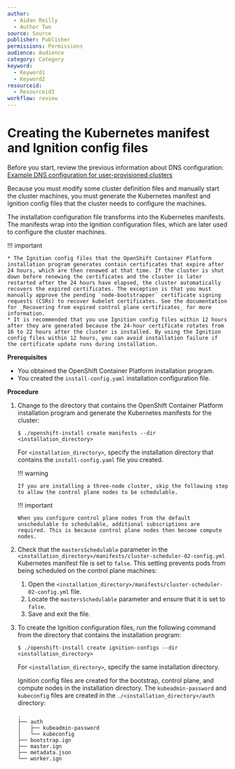 ```yaml
---
author:
  - Aidan Reilly
  - Author Two
source: Source
publisher: Publisher
permissions: Permissions
audience: Audience
category: Category
keyword:
  - Keyword1
  - Keyword2
resourceid:
  - Resourceid3
workflow: review
---
```


# Creating the Kubernetes manifest and Ignition config files

Before you start, review the previous information about DNS configuration: [Example DNS configuration for user-provisioned clusters](test.md#example-dns-configuration-for-user-provisioned-clusters)

Because you must modify some cluster definition files and manually start the cluster machines, you must generate the Kubernetes manifest and Ignition config files that the cluster needs to configure the machines.

The installation configuration file transforms into the Kubernetes manifests. The manifests wrap into the Ignition configuration files, which are later used to configure the cluster machines.

!!! important

    * The Ignition config files that the OpenShift Container Platform installation program generates contain certificates that expire after 24 hours, which are then renewed at that time. If the cluster is shut down before renewing the certificates and the cluster is later restarted after the 24 hours have elapsed, the cluster automatically recovers the expired certificates. The exception is that you must manually approve the pending `node-bootstrapper` certificate signing requests (CSRs) to recover kubelet certificates. See the documentation for _Recovering from expired control plane certificates_ for more information.
    * It is recommended that you use Ignition config files within 12 hours after they are generated because the 24-hour certificate rotates from 16 to 22 hours after the cluster is installed. By using the Ignition config files within 12 hours, you can avoid installation failure if the certificate update runs during installation.

**Prerequisites**

* You obtained the OpenShift Container Platform installation program.
* You created the `install-config.yaml` installation configuration file.

**Procedure**

1. Change to the directory that contains the OpenShift Container Platform installation program and generate the Kubernetes manifests for the cluster:

   ```terminal
   $ ./openshift-install create manifests --dir <installation_directory>
   ```

   For `<installation_directory>`, specify the installation directory that
   contains the `install-config.yaml` file you created.

   !!! warning

       If you are installing a three-node cluster, skip the following step to allow the control plane nodes to be schedulable.

   !!! important

       When you configure control plane nodes from the default unschedulable to schedulable, additional subscriptions are required. This is because control plane nodes then become compute nodes.

2. Check that the `mastersSchedulable` parameter in the `<installation_directory>/manifests/cluster-scheduler-02-config.yml` Kubernetes manifest file is set to `false`. This setting prevents pods from being scheduled on the control plane machines:

   1. Open the `<installation_directory>/manifests/cluster-scheduler-02-config.yml` file.
   2. Locate the `mastersSchedulable` parameter and ensure that it is set to `false`.
   3. Save and exit the file.

3. To create the Ignition configuration files, run the following command from the directory that contains the installation program:

   ```terminal
   $ ./openshift-install create ignition-configs --dir <installation_directory>
   ```
   For `<installation_directory>`, specify the same installation directory.

   Ignition config files are created for the bootstrap, control plane, and compute nodes in the installation directory. The `kubeadmin-password` and `kubeconfig` files are created in the `./<installation_directory>/auth` directory:

      ```terminal
      .
      ├── auth
      │   ├── kubeadmin-password
      │   └── kubeconfig
      ├── bootstrap.ign
      ├── master.ign
      ├── metadata.json
      └── worker.ign
      ```
